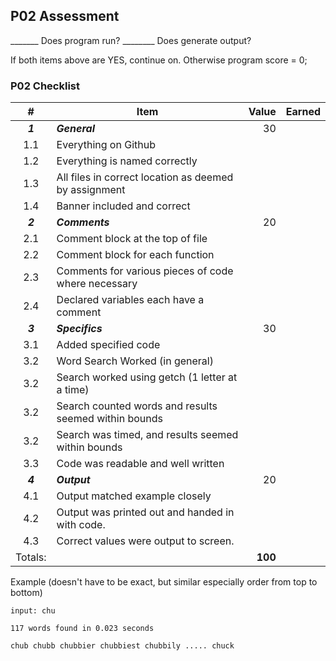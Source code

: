 ## P02 Assessment

_______ Does program run? ________ Does generate output?

If both items above are YES, continue on. Otherwise program score = 0;

### P02 Checklist

|    #    | Item                                                  |   Value | Earned |
| :-----: | ----------------------------------------------------- | ------: | -----: |
| ***1*** | ***General***                                         |      30 |        |
|   1.1   | Everything on Github                                  |         |        |
|   1.2   | Everything is named correctly                         |         |        |
|   1.3   | All files in correct location as deemed by assignment |         |        |
|   1.4   | Banner included and correct                           |         |        |
| ***2*** | ***Comments***                                        |      20 |        |
|   2.1   | Comment block at the top of file                      |         |        |
|   2.2   | Comment block for each function                       |         |        |
|   2.3   | Comments for various pieces of code where necessary   |         |        |
|   2.4   | Declared variables each have a comment                |         |        |
| ***3*** | ***Specifics***                                       |      30 |        |
|   3.1   | Added specified code                                  |         |        |
|   3.2   | Word Search Worked (in general)                       |         |        |
|   3.2   | Search worked using getch (1 letter at a time)        |         |        |
|   3.2   | Search counted words and results seemed within bounds |         |        |
|   3.2   | Search was timed, and results seemed within bounds    |         |        |
|   3.3   | Code was readable and well written                    |         |        |
| ***4*** | ***Output***                                          |      20 |        |
|   4.1   | Output matched example closely                        |         |        |
|   4.2   | Output was printed out and handed in with code.       |         |        |
|   4.3   | Correct values were output to screen.                 |         |        |
| Totals: |                                                       | **100** |        |

Example (doesn't have to be exact, but similar especially order from top to bottom)
```
input: chu

117 words found in 0.023 seconds

chub chubb chubbier chubbiest chubbily ..... chuck
```